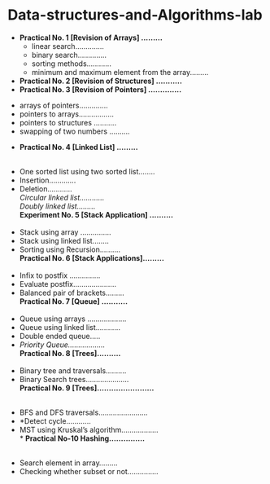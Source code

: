 # Data-structures-and-Algorithms-lab
- **Practical No. 1 [Revision of Arrays] .........<br>**
  * linear search..............<br>
   * binary search..............<br>
    * sorting methods............<br>
     * minimum and maximum element from the array.........<br>
- **Practical No. 2 [Revision of Structures] ...........<br>**
- **Practical No. 3 [Revision of Pointers] ..............<br>**
* arrays of pointers..............<br>
 * pointers to arrays.................<br>
  * pointers to structures ...........<br>
   * swapping of two numbers ..........<br>
- **Practical No. 4 [Linked List] .........<br>**<br>
* One sorted list using two sorted list........<br>
 * Insertion.............<br>
  * Deletion............<br>
*Circular linked list............<br>
Doubly linked list.........<br>*
**Experiment No. 5 [Stack Application] ..........<br>**<br>
* Stack using array ...............<br>
 * Stack using linked list........<br>
  * Sorting using Recursion..........<br>
**Practical No. 6 [Stack Applications].........<br>**<br>
* Infix to postfix ...............<br>
 * Evaluate postfix.....................<br>
  * Balanced pair of brackets.........<br>
**Practical No. 7 [Queue] ...........<br>**<br>
* Queue using arrays ...................<br>
 * Queue using linked list............<br>
  * Double ended queue.....<br>
   * *Priority Queue..................<br>*
**Practical No. 8 [Trees]..........<br>**<br>
* Binary tree and traversals..........<br>
 * Binary Search trees…………………<br>
**Practical No. 9 [Trees]……………………<br>**<br>
- BFS and DFS traversals……………………<br>
 - *Detect cycle…………<br>
  - MST using Kruskal’s algorithm………………<br>*
**Practical No-10 Hashing……………<br>**<br>
* Search element in array………<br>
 * Checking whether subset or not……………<br>

